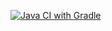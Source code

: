 [![Java CI with Gradle](https://github.com/PhoenixReid/HomeWorkAvtoTest4/actions/workflows/gradle.yml/badge.svg)](https://github.com/PhoenixReid/HomeWorkAvtoTest4/actions/workflows/gradle.yml)
